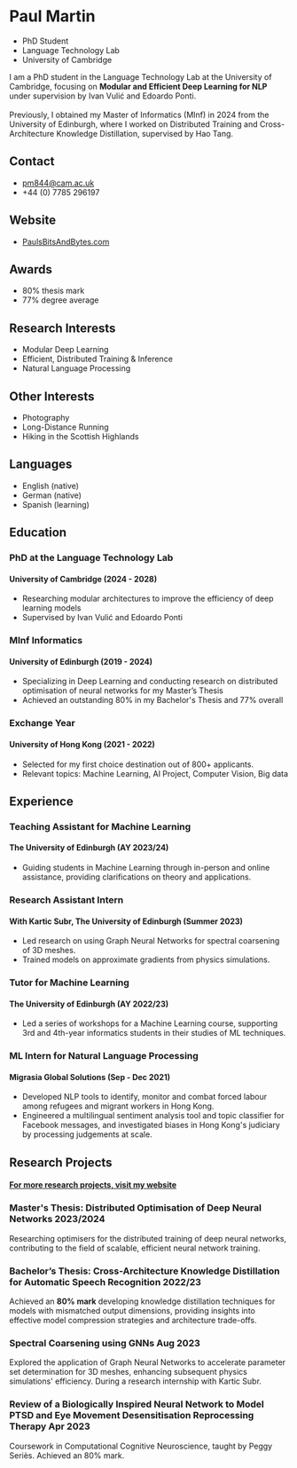 # Paul Martin


<div class="head">

- PhD Student
- Language Technology Lab
- University of Cambridge

</div>

<div class="profile">
<!-- TODO: add info about computational neuro / comp' molecular bio -->
I am a PhD student in the Language Technology Lab at the University of Cambridge, focusing on <b>Modular and Efficient Deep Learning for NLP</b> under supervision by Ivan Vulić and Edoardo Ponti.
<br><br>
Previously, I obtained my Master of Informatics (MInf) in 2024 from the University of Edinburgh, where I worked on Distributed Training and Cross-Architecture Knowledge Distillation, supervised by Hao Tang.
<!-- Outside of academia, I find inspiration in photography, long-distance running, and hiking in the Scottish Highlands. -->
</div>

<article>

<section class="left">

## Contact
- [pm844@cam.ac.uk](mailto:pm844@cam.ac.uk)
- +44 (0) 7785 296197

## Website
- [PaulsBitsAndBytes.com](https://PaulsBitsAndBytes.com)

## Awards
- 80% thesis mark
- 77% degree average

## Research Interests
- Modular Deep Learning
- Efficient, Distributed Training & Inference
- Natural Language Processing


## Other Interests
- Photography
- Long-Distance Running
- Hiking in the Scottish Highlands

## Languages
- English (native)
- German (native)
- Spanish (learning)

<!-- TODO: Awards section -->

</section>


<section class="right">

## Education

### PhD at the Language Technology Lab
#### University of Cambridge (2024 - 2028)
- Researching modular architectures to improve the efficiency of deep learning models
- Supervised by Ivan Vulić and Edoardo Ponti

### MInf Informatics
#### University of Edinburgh (2019 - 2024)
- Specializing in Deep Learning and conducting research on distributed optimisation of neural networks for my Master’s Thesis
- Achieved an outstanding 80% in my Bachelor's Thesis and 77% overall

### Exchange Year
#### University of Hong Kong (2021 - 2022)
- Selected for my first choice destination out of 800+ applicants.
- Relevant topics: Machine Learning, AI Project, Computer Vision, Big data
<!-- TODO: list relevant topics/courses -->
<!-- - Engaged in a diverse set of coursework expanding computational and international perspectives -->


## Experience

### Teaching Assistant for Machine Learning
#### The University of Edinburgh (AY 2023/24)
- Guiding students in Machine Learning through in-person and online assistance, providing clarifications on theory and applications.
<!-- TODO: more technical info -->

### Research Assistant Intern
#### With Kartic Subr, The University of Edinburgh (Summer 2023)
- Led research on using Graph Neural Networks for spectral coarsening of 3D meshes.
- Trained models on approximate gradients from physics simulations.
<!-- - Plans to submit a paper later this year, or early 2024. -->

### Tutor for Machine Learning
#### The University of Edinburgh (AY 2022/23)
- Led a series of workshops for a Machine Learning course, supporting 3rd and 4th-year informatics students in their studies of ML techniques.

### ML Intern for Natural Language Processing
#### Migrasia Global Solutions (Sep - Dec 2021)
- Developed NLP tools to identify, monitor and combat forced labour among refugees and migrant workers in Hong Kong.
- Engineered a multilingual sentiment analysis tool and topic classifier for Facebook messages, and investigated biases in Hong Kong's judiciary by processing judgements at scale.

<!-- ### Founder and CEO
#### build-yours.de (2017 - 2019)
- Co-founded and propelled a tech start-up to profitability, offering DIY home accessory kits. I managed all facets from product engineering to international supply chain, before transitioning to academic pursuits

### Advanced Mathematics Teacher (Extracurricular)
#### Mathematik in Bremen! e.V. (2015 - 2019)
- Developed and delivered enriching mathematics content for 12-16 year-old students through an engaging flipped-classroom teaching style, exploring topics beyond the standard curriculum -->

</section>

</article>

## Research Projects
#### [For more research projects, visit my website](https://PaulsBitsAndBytes.com)

### Master's Thesis: Distributed Optimisation of Deep Neural Networks  <span class="status">2023/2024</span>
Researching optimisers for the distributed training of deep neural networks, contributing to the field of scalable, efficient neural network training.


### Bachelor’s Thesis: Cross-Architecture Knowledge Distillation for Automatic Speech Recognition  <span class="status">2022/23</span>
Achieved an **80% mark** developing knowledge distillation techniques for models with mismatched output dimensions, providing insights into effective model compression strategies and architecture trade-offs.

### Spectral Coarsening using GNNs  <span class="status">Aug 2023</span>
Explored the application of Graph Neural Networks to accelerate parameter set determination for 3D meshes, enhancing subsequent physics simulations' efficiency. During a research internship with Kartic Subr.

<!-- TODO: Worked with Loss function with unknown derivative -->

### Review of a Biologically Inspired Neural Network to Model PTSD and Eye Movement Desensitisation Reprocessing Therapy  <span class="status">Apr 2023</span>
Coursework in Computational Cognitive Neuroscience, taught by Peggy Seriès. Achieved an 80% mark.


<!-- ### Predicting Pollution in Krakow
#### Using temperature and precipitation-forecasts to accurately predict pollution in Krakow, Poland several days ahead, to generate weather warnings. -->

<!-- ### Markdown-parser written in Go
#### Used to build this CV -->


<!-- ### Investigating Biases in the Hong Kong Judiciary
#### Quantifying the racial bias by using Data Science techniques to process 4,743 transcripts of court hearings between 2014 and 2021. -->

<!-- ### Intuitive approximation for teaching and understanding PCA
#### Created a more approachable algorithm for Principal Component Analysis by reworking the initial explanation taught to me -->

<!-- ### Investigation into Bayesian Networks with Haskell
#### Developed software to efficiently represent and calculate with interdependent Probabilistic Random Variables -->
